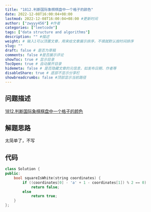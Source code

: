 ```yaml
---
title: "1812.判断国际象棋棋盘中一个格子的颜色"
date: 2022-12-08T16:00:04+08:00
lastmod: 2022-12-08T16:00:04+08:00 #更新时间
author: ["zwyyy456"] #作者
categories: ["leetcode"]
tags: ["data structure and algorithms"]
description: "" #描述
weight: # 输入1可以顶置文章，用来给文章展示排序，不填就默认按时间排序
slug: ""
draft: false # 是否为草稿
comments: false #是否展示评论
showToc: true # 显示目录
TocOpen: true # 自动展开目录
hidemeta: false # 是否隐藏文章的元信息，如发布日期、作者等
disableShare: true # 底部不显示分享栏
showbreadcrumbs: false #顶部显示当前路径
---
```

## 问题描述
[1812.判断国际象棋棋盘中一个格子的颜色](https://leetcode.cn/problems/determine-color-of-a-chessboard-square/)

## 解题思路
太简单了，不写

## 代码
```cpp
class Solution {
public:
    bool squareIsWhite(string coordinates) {
        if ((coordinates[0] - 'a' + 1 - coordinates[1]) % 2 == 0)
            return false;
        else
            return true;
    }
};
```

